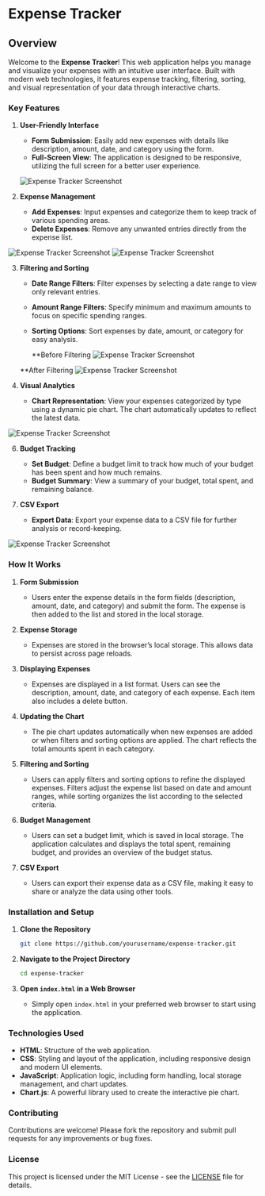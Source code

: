 # Expense Tracker

## Overview

Welcome to the **Expense Tracker**! This web application helps you manage and visualize your expenses with an intuitive user interface. Built with modern web technologies, it features expense tracking, filtering, sorting, and visual representation of your data through interactive charts. 

### Key Features

1. **User-Friendly Interface**
   - **Form Submission**: Easily add new expenses with details like description, amount, date, and category using the form.
   - **Full-Screen View**: The application is designed to be responsive, utilizing the full screen for a better user experience.
  
   ![Expense Tracker Screenshot](open.png)

2. **Expense Management**
   - **Add Expenses**: Input expenses and categorize them to keep track of various spending areas.
   - **Delete Expenses**: Remove any unwanted entries directly from the expense list.
  
![Expense Tracker Screenshot](sort1.png)
![Expense Tracker Screenshot](sort2.png)
  
3. **Filtering and Sorting**
   - **Date Range Filters**: Filter expenses by selecting a date range to view only relevant entries.
   - **Amount Range Filters**: Specify minimum and maximum amounts to focus on specific spending ranges.
   - **Sorting Options**: Sort expenses by date, amount, or category for easy analysis.
  
     **Before Filtering
![Expense Tracker Screenshot](beforeFilter.png)

    **After Filtering
![Expense Tracker Screenshot](afterFilter.png)

5. **Visual Analytics**
   - **Chart Representation**: View your expenses categorized by type using a dynamic pie chart. The chart automatically updates to reflect the latest data.
  
![Expense Tracker Screenshot](chart.png)

6. **Budget Tracking**
   - **Set Budget**: Define a budget limit to track how much of your budget has been spent and how much remains.
   - **Budget Summary**: View a summary of your budget, total spent, and remaining balance.

7. **CSV Export**
   - **Export Data**: Export your expense data to a CSV file for further analysis or record-keeping.
  
![Expense Tracker Screenshot](csv.png)

### How It Works

1. **Form Submission**
   - Users enter the expense details in the form fields (description, amount, date, and category) and submit the form. The expense is then added to the list and stored in the local storage.

2. **Expense Storage**
   - Expenses are stored in the browser’s local storage. This allows data to persist across page reloads.

3. **Displaying Expenses**
   - Expenses are displayed in a list format. Users can see the description, amount, date, and category of each expense. Each item also includes a delete button.

4. **Updating the Chart**
   - The pie chart updates automatically when new expenses are added or when filters and sorting options are applied. The chart reflects the total amounts spent in each category.

5. **Filtering and Sorting**
   - Users can apply filters and sorting options to refine the displayed expenses. Filters adjust the expense list based on date and amount ranges, while sorting organizes the list according to the selected criteria.

6. **Budget Management**
   - Users can set a budget limit, which is saved in local storage. The application calculates and displays the total spent, remaining budget, and provides an overview of the budget status.

7. **CSV Export**
   - Users can export their expense data as a CSV file, making it easy to share or analyze the data using other tools.

### Installation and Setup

1. **Clone the Repository**
   ```bash
   git clone https://github.com/yourusername/expense-tracker.git
   ```

2. **Navigate to the Project Directory**
   ```bash
   cd expense-tracker
   ```

3. **Open `index.html` in a Web Browser**
   - Simply open `index.html` in your preferred web browser to start using the application.

### Technologies Used

- **HTML**: Structure of the web application.
- **CSS**: Styling and layout of the application, including responsive design and modern UI elements.
- **JavaScript**: Application logic, including form handling, local storage management, and chart updates.
- **Chart.js**: A powerful library used to create the interactive pie chart.

### Contributing

Contributions are welcome! Please fork the repository and submit pull requests for any improvements or bug fixes.

### License
This project is licensed under the MIT License - see the [LICENSE](LICENSE) file for details.
